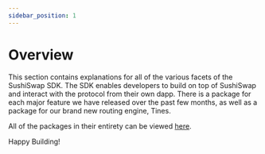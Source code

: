 ```yaml
---
sidebar_position: 1
---
```


# Overview

This section contains explanations for all of the various facets of the SushiSwap SDK. The SDK enables developers to build on top of SushiSwap and interact with the protocol from their own dapp. There is a package for each major feature we have released over the past few months, as well as a package for our brand new routing engine, Tines.

All of the packages in their entirety can be viewed [here](https://github.com/sushiswap/sdk/tree/canary/packages).

Happy Building!
